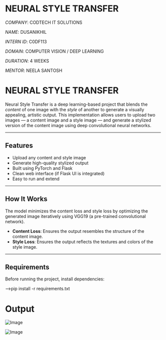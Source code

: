 # NEURAL STYLE TRANSFER
*COMPANY*: CODTECH IT SOLUTIONS

*NAME*: DUSANIKHIL

*INTERN ID*: C0DF113

*DOMAIN*: COMPUTER VISION / DEEP LEARNING

*DURATION*: 4 WEEKS

*MENTOR*: NEELA SANTOSH



#  NEURAL STYLE TRANSFER

Neural Style Transfer is a deep learning-based project that blends the *content* of one image with the *style* of another to generate a visually appealing, artistic output. This implementation allows users to upload two images — a content image and a style image — and generate a stylized version of the content image using deep convolutional neural networks.

---

##  Features

- Upload any content and style image
- Generate high-quality stylized output
- Built using PyTorch and Flask
- Clean web interface (if Flask UI is integrated)
- Easy to run and extend

---

##  How It Works

The model minimizes the content loss and style loss by optimizing the generated image iteratively using VGG19 (a pre-trained convolutional network).

- **Content Loss**: Ensures the output resembles the structure of the content image.
- **Style Loss**: Ensures the output reflects the textures and colors of the style image.

---

##  Requirements

Before running the project, install dependencies:

-->pip install -r requirements.txt

# Output

![Image](https://github.com/user-attachments/assets/74109470-6dc5-474d-8ee8-a6eef0098735)

![Image](https://github.com/user-attachments/assets/d975fd7b-1ada-4f2d-9ac7-db0371aaf1ea)

